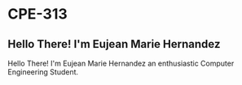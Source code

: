 # CPE-313
## Hello There! I'm Eujean Marie Hernandez
Hello There! I'm Eujean Marie Hernandez an enthusiastic Computer Engineering Student.
